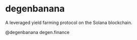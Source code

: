 # degenbanana
A leveraged yield farming protocol on the Solana blockchain.

@degenbanana
degen.finance
